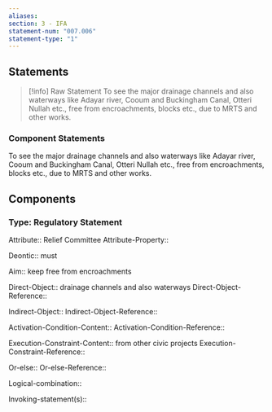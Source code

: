 ```yaml
---
aliases: 
section: 3 - IFA
statement-num: "007.006"
statement-type: "1"
---
```

## Statements 
> [!info] Raw Statement
> To see the major drainage channels and also waterways like Adayar river, Cooum and Buckingham Canal, Otteri Nullah etc., free from encroachments, blocks etc., due to MRTS and other works. 
> 

### Component Statements
To see the major drainage channels and also waterways like Adayar river, Cooum and Buckingham Canal, Otteri Nullah etc., free from encroachments, blocks etc., due to MRTS and other works. 
## Components
### Type: Regulatory Statement
Attribute:: Relief Committee
Attribute-Property::

Deontic:: must

Aim:: keep free from encroachments

Direct-Object:: drainage channels and also waterways
Direct-Object-Reference:: 

Indirect-Object:: 
Indirect-Object-Reference:: 

Activation-Condition-Content::
Activation-Condition-Reference:: 

Execution-Constraint-Content:: from other civic projects
Execution-Constraint-Reference:: 

Or-else::
Or-else-Reference:: 

Logical-combination::

Invoking-statement(s)::
